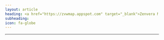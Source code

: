 ```yaml
---
layout: article
heading: <a href="https://zvwmap.appspot.com" target="_blank">Zenvera Map</a>
subheading:
icon: fa-globe
---
```

<div style="width:100%; position: relative;  height: 0; padding-bottom: 50%;"><iframe src="https://zvwmap.appspot.com/" style="width:100%; height: 100%;"></div>